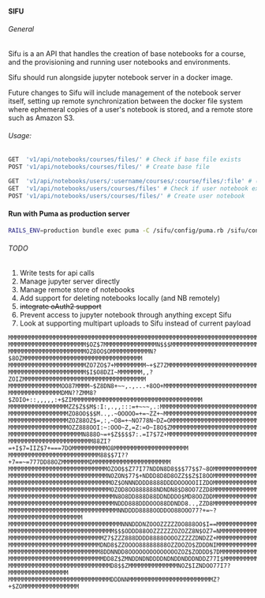 #### SIFU
###### General

Sifu is a an API that handles the creation of base notebooks for a course, and
the provisioning and running user notebooks and environments.

Sifu should run alongside jupyter notebook server in a docker image.

Future changes to Sifu will include management of the notebook server itself,
setting up remote synchronization between the docker file system where ephemeral
copies of a user's notebook is stored, and a remote store such as Amazon S3.

###### Usage:

```py
GET  'v1/api/notebooks/courses/files/' # Check if base file exists
POST 'v1/api/notebooks/courses/files/' # Create base file

GET  'v1/api/notebooks/users/:username/courses/:course/files/:file' # (Server user notebook) Return redirect for embedding notebook in iframe
GET  'v1/api/notebooks/users/courses/files' # Check if user notebook exists
POST 'v1/api/notebooks/users/courses/files/' # Create user notebook
```

#### Run with Puma as production server
```bash
RAILS_ENV=production bundle exec puma -C /sifu/config/puma.rb /sifu/config.ru
```

###### TODO

1. Write tests for api calls
2. Manage jupyter server directly
3. Manage remote store of notebooks
4. Add support for deleting notebooks locally (and NB remotely)
5. ~~integrate oAuth2 support~~
6. Prevent access to jupyter notebook through anything except Sifu
7. Look at supporting multipart uploads to Sifu instead of current payload

```text
MMMMMMMMMMMMMMMMMMMMMMMMMMMMMMMMMMMMMMMMMMMMMMMMMMMMMMMMMMMMMMMMMMMMMMMMMMMMMMMM
MMMMMMMMMMMMMMMMMMMMMM$OZ$7MMMMMMMMMMMMMMMN$$$MMMMMMMMMMMMMMMMMMMMMMMMMMMMMMMMMM
MMMMMMMMMMMMMMMMMMMMMMOZ8OO$OMMMMMMMMMMMN?$8OZMMMMMMMMMMMMMMMMMMMMMMMMMMMMMMMMMM
MMMMMMMMMMMMMMMMMMMMMMZO7ZO$7+MMMMMMMMM~+$Z7ZMMMMMMMMMMMMMMMMMMMMMMMMMMMMMMMMMMM
MMMMMMMMMMMMMMMMMMMMMM$I$O8DZI~MMMMMMM,,?ZOIZMMMMMMMMMMMMMMMMMMMMMMMMMMMMMMMMMMM
MMMMMMMMMMMMMMMOO87MMMM~$Z8DN8+~~,.,...+8OO+MMMMMMMMMMMMMMMMMMMMMMMMMMMMMMMMMMMM
MMMMMMMMMMMMMMMDMN??ZMM8?$ZOIO+::,,,,,:+$ZIMMMMMMMMMMMMMMMMMMMMMMMMMMMMMMMMMMMMM
MMMMMMMMMMMMMMMMMZZ$Z$$M$:I:,.,,:::=+~~~,.:MMMMMMMMMMMMMMMMMMMMMMMMMMMMMMMMMMMMM
MMMMMMMMMMMMMMMMMZO8OO$$$M..,.~OOOOO=+=~ZZ+~MMMMMMMMMMMMMMMMMMMMMMMMMMMMMMMMMMMM
MMMMMMMMMMMMMMMMMZOZ88OZ$=,:,~O8=+~NO778N~DZ=OMMMMMMMMMMMMMMMMMMMMMMMMMMMMMMMMMM
MMMMMMMMMMMMMMMMMOZZ888OOI:~:OOO~Z,=Z:=O~I8O$ZMMMMMMMMMMMMMMMMMMMMMMMMMMMMMMMMMM
MMMMMMMMMMMMMMMMMMMMMN888O~=+$Z$$$$7:.=I7$7Z+MMMMMMMMMMMMMMMMMMMMMMMMMMMMMMMMMMM
MMMMMMMMMMMMMMMMMMMMMMMM88ZI?=+I$7=IIZ$7+===7DOMMMMMMMMMMO8MMMMMMMMMMMMMMMMMMMMM
MMMMMMMMMMMMMMMMMMMMMMMMMM88$$7I??+7==~=777DD88OZMMMMMMMMDMMMMMMMMMMMMMMMMMMMMMM
MMMMMMMMMMMMMMMMMMMMMMMMMMMMOZOO$$Z77I77NDDN8D8$$$77$$7~8OMMMMMMMMMMMMMMMMMMMMMM
MMMMMMMMMMMMMMMMMMMMMMMMMMMMNOZON$77$+NDDD8D8D8OZZ$$Z$I8OOMMMMMMMMMMMMMMMMMMMMMM
MMMMMMMMMMMMMMMMMMMMMMMMMMMMMOZ$ONNNDDDD8888DDDDOOOOOIIZDOMMMMMMMMMMMMMMMMMMMMMM
MMMMMMMMMMMMMMMMMMMMMMMMMMMMMOZOD8OO888888NDNDN8$D8OO7ZZD8MMMMMMMMMMMMMMMMMMMMMM
MMMMMMMMMMMMMMMMMMMMMMMMMMMMMMN8O8DD888D88DDNDDDO$MD8OOZDDMMMMMMMMMMMMMMMMMMMMMM
MMMMMMMMMMMMMMMMMMMMMMMMMMMMMMNDDD888DDDOOO88DDNDD8..,ZZD8MMMMMMMMMMMMMMMMMMMMMM
MMMMMMMMMMMMMMMMMMMMMMMMMMMMMMMNNDDDD8888OODDOO88OOO77?+=~?MMMMMMMMMMMMMMMMMMMMM
MMMMMMMMMMMMMMMMMMMMMMMMMMMMMMMMNNNDDDNZOOOZZZZZOO888OO$I==MMMMMMMMMMMMMMMMMMMMM
MMMMMMMMMMMMMMMMMMMMMMMMMMMMMM$$$ODDD88OOZZZZZZOZOZZ8N$OZ7=NMMMMMMMMMMMMMMMMMMMM
MMMMMMMMMMMMMMMMMMMMMMMMMMMZ7$ZZZ888DDDD8888OOOOZZZZZDNDZZ+MMMMMMMMMMMMMMMMMMMMM
MMMMMMMMMMMMMMMMMMMMMMMMMMDND8$ZZOOOO88888888OZZOOZO$ZDDDNIMMMMMMMMMMMMMMMMMMMMM
MMMMMMMMMMMMMMMMMMMMMMMMMM8DDNNDD8OOOOOOOOOOOOOOZOZ$ZODDD$7DMMMMMMMMMMMMMMMMMMMM
MMMMMMMMMMMMMMMMMMMMMMMMMMMDD8Z$ZMNDDNDNDDDDNDNDDNDDDNDDZ77I$MMMMMMMMMMMMMMMMMMM
MMMMMMMMMMMMMMMMMMMMMMMMMMMMMD8$$ZMMMMMMMMMMMMMMNOZ$IZNDOO77I7?MMMMMMMMMMMMMMMMM
MMMMMMMMMMMMMMMMMMMMMMMMMMMMMDDDNNMMMMMMMMMMMMMMMMMMMMMMMMZ?+$ZOMMMMMMMMMMMMMMMM
```

